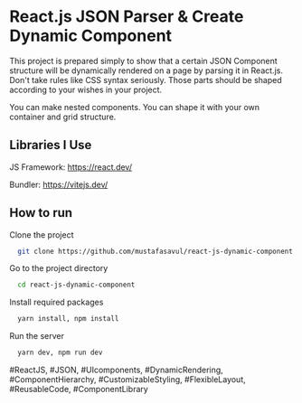 
# React.js JSON Parser & Create Dynamic Component

This project is prepared simply to show that a certain JSON Component structure will be dynamically rendered on a page by parsing it in React.js. Don't take rules like CSS syntax seriously. Those parts should be shaped according to your wishes in your project.

You can make nested components. You can shape it with your own container and grid structure.

## Libraries I Use

JS Framework: https://react.dev/

Bundler: https://vitejs.dev/
## How to run

Clone the project

```bash
  git clone https://github.com/mustafasavul/react-js-dynamic-component 
```

Go to the project directory

```bash
  cd react-js-dynamic-component
```

Install required packages

```bash
  yarn install, npm install
```

Run the server

```bash
  yarn dev, npm run dev
```

#ReactJS,
#JSON,
#UIcomponents,
#DynamicRendering,
#ComponentHierarchy,
#CustomizableStyling,
#FlexibleLayout,
#ReusableCode,
#ComponentLibrary
  
